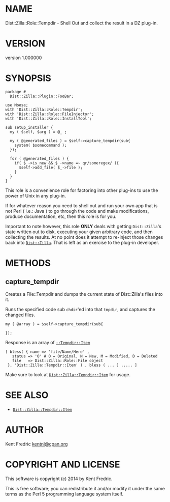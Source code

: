 # NAME

Dist::Zilla::Role::Tempdir - Shell Out and collect the result in a DZ plug-in.

# VERSION

version 1.000000

# SYNOPSIS

    package #
      Dist::Zilla::Plugin::FooBar;

    use Moose;
    with 'Dist::Zilla::Role::Tempdir';
    with 'Dist::Zilla::Role::FileInjector';
    with 'Dist::Zilla::Role::InstallTool';

    sub setup_installer {
      my ( $self, $arg ) = @_ ;

      my ( @generated_files ) = $self->capture_tempdir(sub{
        system( $somecommand );
      });

      for ( @generated_files ) {
        if( $_->is_new && $_->name =~ qr/someregex/ ){
          $self->add_file( $_->file );
        }
      }
    }

This role is a convenience role for factoring into other plug-ins to use the power of Unix
in any plug-in.

If for whatever reason you need to shell out and run your own app that is not Perl ( i.e.: Java )
to go through the code and make modifications, produce documentation, etc, then this role is for you.

Important to note however, this role **ONLY** deals with getting `Dist::Zilla`'s state written out to disk,
executing your given arbitrary code, and then collecting the results. At no point does it attempt to re-inject
those changes back into [`Dist::Zilla`](https://metacpan.org/pod/Dist::Zilla). That is left as an exercise to the plug-in developer.

# METHODS

## capture\_tempdir

Creates a File::Tempdir and dumps the current state of Dist::Zilla's files into it.

Runs the specified code sub `chdir`'ed into that `tmpdir`, and captures the changed files.

    my ( @array ) = $self->capture_tempdir(sub{

    });

Response is an array of [`::Tempdir::Item`](https://metacpan.org/pod/Dist::Zilla::Tempdir::Item)

    [ bless( { name => 'file/Name/Here' ,
       status => 'O' # O = Original, N = New, M = Modified, D = Deleted
       file   => Dist::Zilla::Role::File object
     }, 'Dist::Zilla::Tempdir::Item' ) , bless ( ... ) ..... ]

Make sure to look at [`Dist::Zilla::Tempdir::Item`](https://metacpan.org/pod/Dist::Zilla::Tempdir::Item) for usage.

# SEE ALSO

- [`Dist::Zilla::Tempdir::Item`](https://metacpan.org/pod/Dist::Zilla::Tempdir::Item)

# AUTHOR

Kent Fredric <kentnl@cpan.org>

# COPYRIGHT AND LICENSE

This software is copyright (c) 2014 by Kent Fredric.

This is free software; you can redistribute it and/or modify it under
the same terms as the Perl 5 programming language system itself.
